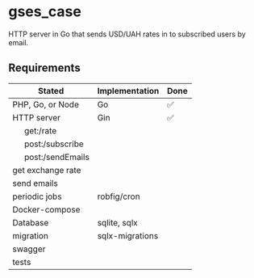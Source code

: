 # gses_case

HTTP server in Go that sends USD/UAH rates in to subscribed users by email.


## Requirements

| Stated | Implementation | Done |
| ------ | -------------- | ---- |
| PHP, Go, or Node | Go | ✅ |
| HTTP server | Gin | ✅ |
| ⠀⠀get:/rate |  |  |
| ⠀⠀post:/subscribe |  |  |
| ⠀⠀post:/sendEmails |  |  |
| get exchange rate |  |  |
| send emails |  |  |
| periodic jobs | robfig/cron |  |
| Docker-compose |  |  |
| Database | sqlite, sqlx |  |
| migration | sqlx-migrations |  |
| swagger |  |  |
| tests |  |  |